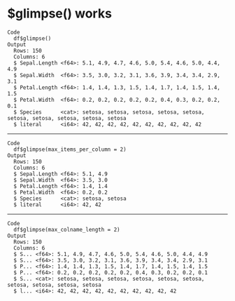 # $glimpse() works

    Code
      df$glimpse()
    Output
      Rows: 150
      Columns: 6
      $ Sepal.Length <f64>: 5.1, 4.9, 4.7, 4.6, 5.0, 5.4, 4.6, 5.0, 4.4, 4.9
      $ Sepal.Width  <f64>: 3.5, 3.0, 3.2, 3.1, 3.6, 3.9, 3.4, 3.4, 2.9, 3.1
      $ Petal.Length <f64>: 1.4, 1.4, 1.3, 1.5, 1.4, 1.7, 1.4, 1.5, 1.4, 1.5
      $ Petal.Width  <f64>: 0.2, 0.2, 0.2, 0.2, 0.2, 0.4, 0.3, 0.2, 0.2, 0.1
      $ Species      <cat>: setosa, setosa, setosa, setosa, setosa, setosa, setosa, setosa, setosa, setosa
      $ literal      <i64>: 42, 42, 42, 42, 42, 42, 42, 42, 42, 42

---

    Code
      df$glimpse(max_items_per_column = 2)
    Output
      Rows: 150
      Columns: 6
      $ Sepal.Length <f64>: 5.1, 4.9
      $ Sepal.Width  <f64>: 3.5, 3.0
      $ Petal.Length <f64>: 1.4, 1.4
      $ Petal.Width  <f64>: 0.2, 0.2
      $ Species      <cat>: setosa, setosa
      $ literal      <i64>: 42, 42

---

    Code
      df$glimpse(max_colname_length = 2)
    Output
      Rows: 150
      Columns: 6
      $ S... <f64>: 5.1, 4.9, 4.7, 4.6, 5.0, 5.4, 4.6, 5.0, 4.4, 4.9
      $ S... <f64>: 3.5, 3.0, 3.2, 3.1, 3.6, 3.9, 3.4, 3.4, 2.9, 3.1
      $ P... <f64>: 1.4, 1.4, 1.3, 1.5, 1.4, 1.7, 1.4, 1.5, 1.4, 1.5
      $ P... <f64>: 0.2, 0.2, 0.2, 0.2, 0.2, 0.4, 0.3, 0.2, 0.2, 0.1
      $ S... <cat>: setosa, setosa, setosa, setosa, setosa, setosa, setosa, setosa, setosa, setosa
      $ l... <i64>: 42, 42, 42, 42, 42, 42, 42, 42, 42, 42

